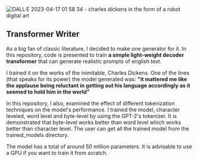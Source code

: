 ![DALL·E 2023-04-17 01 58 34 - charles dickens in the form of a robot digital art](https://user-images.githubusercontent.com/97404986/232341961-a16184d2-ba26-40d5-be51-516d5c9f8a9a.png)

## Transformer Writer
As a big fan of classic literature, I decided to make one generator for it.
In this repository, code is presented to train **a simple light-weight decoder transformer** that can generate realistic prompts of english text.

I trained it on the works of the inimitable, Charles Dickens. One of the lines (that speaks for its power) the model generated was:
       __"it mattered me like the applause being reluctant in getting out his language accordingly as it seemed to hold him in the world"__

In this repository, I also, examined the effect of different tokenization techniques on the model's performance.
I trained the model, character leveled, word level and byte-level by using the GPT-2's tokenizer.
It is demonstrated that byte-level works better than word level which works better than character level.
The user can get all the trained model from the trained_models directory.

The model has a total of around 50 million parameters. It is advisable to use a GPU if you want to train it from scratch.

